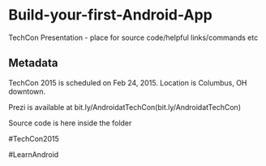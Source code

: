 # Build-your-first-Android-App

TechCon Presentation - place for source code/helpful links/commands etc

Metadata
--------

TechCon 2015 is scheduled on Feb 24, 2015. Location is Columbus, OH downtown.

Prezi is available at bit.ly/AndroidatTechCon(bit.ly/AndroidatTechCon)

Source code is here inside the folder

\#TechCon2015

\#LearnAndroid